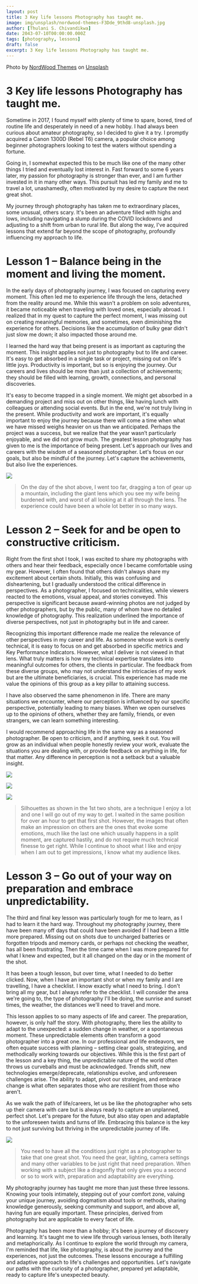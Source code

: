```yaml
---
layout: post
title: 3 Key life lessons Photography has taught me.
image: img/unsplash/nordwood-themes-F3Dde_9thd8-unsplash.jpg
author: [Thulani S. Chivandikwa]
date: 2043-07-10T00:00:00.000Z
tags: [photography, lessons]
draft: false
excerpt: 3 Key life lessons Photography has taught me.
---
```


Photo by <a href="https://unsplash.com/@nordwood?utm_content=creditCopyText&utm_medium=referral&utm_source=unsplash">NordWood Themes</a> on <a href="https://unsplash.com/photos/black-and-gray-film-camera-near-printed-photos-F3Dde_9thd8?utm_content=creditCopyText&utm_medium=referral&utm_source=unsplash">Unsplash</a>


# 3 Key life lessons Photography has taught me.

Sometime in 2017, I found myself with plenty of time to spare, bored, tired of routine life and desperately in need of a new hobby. I had always been curious about amateur photography, so I decided to give it a try. I promptly acquired a Canon 1300D (Rebel T6) camera, a popular choice among beginner photographers looking to test the waters without spending a fortune.

Going in, I somewhat expected this to be much like one of the many other things I tried and eventually lost interest in. Fast forward to some 6 years later, my passion for photography is stronger than ever, and I am further invested in it in many other ways. This pursuit has led my family and me to travel a lot, unashamedly, often motivated by my desire to capture the next great shot.

My journey through photography has taken me to extraordinary places, some unusual, others scary. It's been an adventure filled with highs and lows, including navigating a slump during the COVID lockdowns and adjusting to a shift from urban to rural life. But along the way, I've acquired lessons that extend far beyond the scope of photography, profoundly influencing my approach to life.

# Lesson 1 – Balance being in the moment and living the moment.

In the early days of photography journey, I was focused on capturing every moment. This often led me to experience life through the lens, detached from the reality around me. While this wasn't a problem on solo adventures, it became noticeable when traveling with loved ones, especially abroad. I realized that in my quest to capture the perfect moment, I was missing out on creating meaningful memories, and sometimes, even diminishing the experience for others. Decisions like the accumulation of bulky gear didn't just slow me down; it also impacted those around me.

I learned the hard way that being present is as important as capturing the moment. This insight applies not just to photography but to life and career. It's easy to get absorbed in a single task or project, missing out on life's little joys. Productivity is important, but so is enjoying the journey. Our careers and lives should be more than just a collection of achievements; they should be filled with learning, growth, connections, and personal discoveries.

It's easy to become trapped in a single moment. We might get absorbed in a demanding project and miss out on other things, like having lunch with colleagues or attending social events. But in the end, we're not truly living in the present. While productivity and work are important, it's equally important to enjoy the journey because there will come a time when what we have missed weighs heavier on us than we anticipated. Perhaps the project was a success, but we realize that the year wasn’t particularly enjoyable, and we did not grow much.
The greatest lesson photography has given to me is the importance of being present. Let's approach our lives and careers with the wisdom of a seasoned photographer. Let's focus on our goals, but also be mindful of the journey. Let's capture the achievements, but also live the experiences.

![](photography-attachments/Picture1.jpg)

> On the day of the shot above, I went too far, dragging a ton of gear up a mountain, including the giant lens which you see my wife being burdened with, and worst of all looking at it all through the lens. The experience could have been a whole lot better in so many ways.

# Lesson 2 – Seek for and be open to constructive criticism.

Right from the first shot I took, I was excited to share my photographs with others and hear their feedback, especially once I became comfortable using my gear. However, I often found that others didn't always share my excitement about certain shots. Initially, this was confusing and disheartening, but I gradually understood the critical difference in perspectives. As a photographer, I focused on technicalities, while viewers reacted to the emotions, visual appeal, and stories conveyed. This perspective is significant because award-winning photos are not judged by other photographers, but by the public, many of whom have no detailed knowledge of photography. This realization underlined the importance of diverse perspectives, not just in photography but in life and career.

Recognizing this important difference made me realize the relevance of other perspectives in my career and life. As someone whose work is overly technical, it is easy to focus on and get absorbed in specific metrics and Key Performance Indicators. However, what I deliver is not viewed in that lens. What truly matters is how my technical expertise translates into meaningful outcomes for others, the clients in particular. The feedback from these diverse groups, who may not understand the intricacies of my work but are the ultimate beneficiaries, is crucial. This experience has made me value the opinions of this group as a key pillar to attaining success.

I have also observed the same phenomenon in life. There are many situations we encounter, where our perception is influenced by our specific perspective, potentially leading to many biases. When we open ourselves up to the opinions of others, whether they are family, friends, or even strangers, we can learn something interesting.

I would recommend approaching life in the same way as a seasoned photographer. Be open to criticism, and if anything, seek it out. You will grow as an individual when people honestly review your work, evaluate the situations you are dealing with, or provide feedback on anything in life, for that matter. Any difference in perception is not a setback but a valuable insight.

![](photography-attachments/Picture2.jpg)

![](photography-attachments/Picture3.jpg)

![](photography-attachments/Picture4.jpg)

> Silhouettes as shown in the 1st two shots, are a technique I enjoy a lot and one I will go out of my way to get. I waited in the same position for over an hour to get that first shot. However, the images that often make an impression on others are the ones that evoke some emotions, much like the last one which usually happens in a split moment, are captured hastily, and do not require much technical finesse to get right. While I continue to shoot what I like and enjoy when I am out to get impressions, I know what my audience likes.

# Lesson 3 – Go out of your way on preparation and embrace unpredictability.

The third and final key lesson was particularly tough for me to learn, as I had to learn it the hard way. Throughout my photography journey, there have been many off days that could have been avoided if I had been a little more prepared. Missing out on shots due to uncharged batteries or forgotten tripods and memory cards, or perhaps not checking the weather, has all been frustrating. Then the time came when I was more prepared for what I knew and expected, but it all changed on the day or in the moment of the shot.

It has been a tough lesson, but over time, what I needed to do better clicked. Now, when I have an important shot or when my family and I are travelling, I have a checklist. I know exactly what I need to bring. I don't bring all my gear, but I always refer to the checklist. I will consider the area we're going to, the type of photography I'll be doing, the sunrise and sunset times, the weather, the distances we'll need to travel and more.

This lesson applies to so many aspects of life and career. The preparation, however, is only half the story. With photography, there lies the ability to adapt to the unexpected: a sudden change in weather, or a spontaneous moment. These unpredictable elements often transform a good photographer into a great one. In our professional and life endeavors, we often equate success with planning – setting clear goals, strategizing, and methodically working towards our objectives. While this is the first part of the lesson and a key thing, the unpredictable nature of the world often throws us curveballs and must be acknowledged. Trends shift, new technologies emerge/deprecate, relationships evolve, and unforeseen challenges arise. The ability to adapt, pivot our strategies, and embrace change is what often separates those who are resilient from those who aren't.

As we walk the path of life/careers, let us be like the photographer who sets up their camera with care but is always ready to capture an unplanned, perfect shot. Let's prepare for the future, but also stay open and adaptable to the unforeseen twists and turns of life. Embracing this balance is the key to not just surviving but thriving in the unpredictable journey of life.


![](photography-attachments/Picture5.png)

> You need to have all the conditions just right as a photographer to take that one great shot. You need the gear, lighting, camera settings and many other variables to be just right that need preparation. When working with a subject like a dragonfly that only gives you a second or so to work with, preparation and adaptability are everything.

My photography journey has taught me more than just these three lessons. Knowing your tools intimately, stepping out of your comfort zone, valuing your unique journey, avoiding dogmatism about tools or methods, sharing knowledge generously, seeking community and support, and above all, having fun are equally important. These principles, derived from photography but are applicable to every facet of life.

Photography has been more than a hobby; it's been a journey of discovery and learning. It's taught me to view life through various lenses, both literally and metaphorically. As I continue to explore the world through my camera, I'm reminded that life, like photography, is about the journey and the experiences, not just the outcomes. These lessons encourage a fulfilling and adaptive approach to life's challenges and opportunities. Let's navigate our paths with the curiosity of a photographer, prepared yet adaptable, ready to capture life's unexpected beauty.
